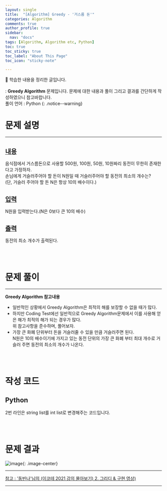 ```yaml
---
layout: single
title:  "[Algorithm] Greedy - '거스름 돈'" 
categories: Algorithm
comments: true
author_profile: true
sidebar:
  nav: "docs"
tags: [Algorithm, Algorithm etc, Python]
toc: true
toc_sticky: true
toc_label: "About This Page"
toc_icon: "sticky-note"

---
```


📣 학습한 내용을 정리한 글입니다. <br>
<br>
: **Greedy Algorithm** 문제입니다. 문제에 대한 내용과 풀이 그리고 결과를 간단하게 작성하였으니 참고바랍니다.  
  풀이 언어 : Python
{: .notice--warning}

# 문제 설명

---

<br>
<b><u><span style="font-size:20px">내용</span></u></b>

음식점에서 거스름돈으로 사용할 500원, 100원, 50원, 10원짜리 동전이 무한히 존재한다고 가정하자.  
손님에게 거슬러주어야 할 돈이 N원일 때 거슬러주어야 할 동전의 최소의 개수는?  
(단, 거슬러 주어야 할 돈 N은 항상 10의 배수이다.)

<br>
<b><u><span style="font-size:20px">입력</span></u></b>

N원을 입력받는다.(N은 0보다 큰 10의 배수)

<br>
<b><u><span style="font-size:20px">출력</span></u></b>

동전의 최소 개수가 출력된다.

<br>
<br>

# 문제 풀이

---

**Greedy Algorithm 참고내용**
- 일반적인 상황에서 Greedy Algorithm은 최적의 해를 보장할 수 없을 때가 많다.<br>
- 하지만 Coding Test에선 일반적으로 Greedy Algorithm문제에서 이를 사용해 얻은 해가 최적의 해가 되는 경우가 많다.<br>
위 참고사항을 준수하며, 풀어보자.<br>
- 가장 큰 화폐 단위부터 돈을 거슬러줄 수 있을 만큼 거슬러주면 된다.  
N원은 10의 배수이기에 가지고 있는 동전 단위의 가장 큰 화폐 부터 최대 개수로 거슬러 주면 동전의 최소의 개수가 나온다.

<br>
<br>

# 작성 코드

## Python

<script src="https://gist.github.com/eona1301/ffc5be1f747f3833d2eba0b4c98fa310.js"></script>

2번 라인은 string list를 int list로 변경해주는 코드입니다.<br>

<br>
<br>

# 문제 결과


![image](https://user-images.githubusercontent.com/45550607/107748563-9a6a2b00-6d5c-11eb-98fc-dadb97e1b8b6.png){: .image-center}

---
[참고 : '동빈나'님의 (이코테 2021 강의 몰아보기) 2. 그리디 & 구현 영상)](https://www.youtube.com/watch?v=2zjoKjt97vQ&list=PLRx0vPvlEmdAghTr5mXQxGpHjWqSz0dgC&index=2)

---
